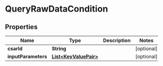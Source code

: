
# QueryRawDataCondition

## Properties
Name | Type | Description | Notes
------------ | ------------- | ------------- | -------------
**csarId** | **String** |  |  [optional]
**inputParameters** | [**List&lt;KeyValuePair&gt;**](KeyValuePair.md) |  |  [optional]



